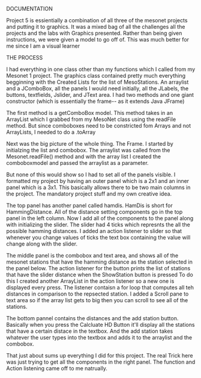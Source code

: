 DOCUMENTATION

Project 5 is essientially a combination of all three of the mesonet projects and 
putting it to graphics. It was a mixed bag of all the challenges all the projects 
and the labs with Graphics presented. Rather than being given instructions, we
were given a model to go off of. This was much better for me since I am a visual 
learner 


THE PROCESS

I had everything in one class other than my functions which I called from
my Mesonet 1 project. The graphics class contained pretty much everything
begginning with the Created Lists for the list of MesoStations. An arraylist 
and a JComboBox, all the panels I would need initially, all the JLabels, 
the buttons, textfields, Jslider, and JText area. I had two methods and one 
giant constructor (which is essentially the frame-- as it extends Java JFrame)

The first method is a getComboBox model. This method takes in an ArrayList which
I grabbed from my MesoNet class using the readFile method. But since comboboxes 
need to be constricted fom Arrays and not ArrayLists, I needed to do a .toArray


Next was the big picture of the whole thing. The Frame. I started by initialzing 
the list and combobox. The arraylist was called from the Mesonet.readFile() method
and with the array list I created the comboboxmodel and passed the arraylist as 
a parameter. 

But none of this would show so I had to set all of the panels visible. I formatted my
project by having an outer panel which is a 2x1 and an inner panel which is a 3x1. This 
basically allows there to be two main columns in the project. The mandatory project stuff
and my own creative idea. 

The top panel has another panel called hamdis. HamDis is short for HammingDistance. 
All of the distance setting components go in the top panel in the left column.
Now I add all of the components to the panel along with initializing the slider.
The slider had 4 ticks which represnts the all the possible hamming distances. I added
an action listener to slider so that whenever you change values of ticks the text box
containing the value will change along with the slider.

The middle panel is the combobox and text area, and shows all of the mesonet stations
that have the hamming distance as the station selected in the panel below. The action 
listener for the button prints the list of stations that have the 
slider distance when the ShowStation button is pressed To do this I created another 
ArrayList in the action listener so a new one is displayed every press. The listener 
contaisn a for loop that computes all teh distances in comparison to the repsected station.
I added a Scroll pane to text area so if the array list gets to big then you can scroll
to see all of the stations. 

The bottom pannel contains the distances and the add station button. Basically when you
press the Calcluate HD Button it'll display all the stations that have a certain distace
in the textbox. And the add station takes whatever the user types into the textbox and
adds it to the arraylist and the combobox. 


That just about sums up everything I did for this project. The real Trick here was just 
trying to get all the components in the right panel. The function and Action listening 
came off to me natrually. 




		



		
